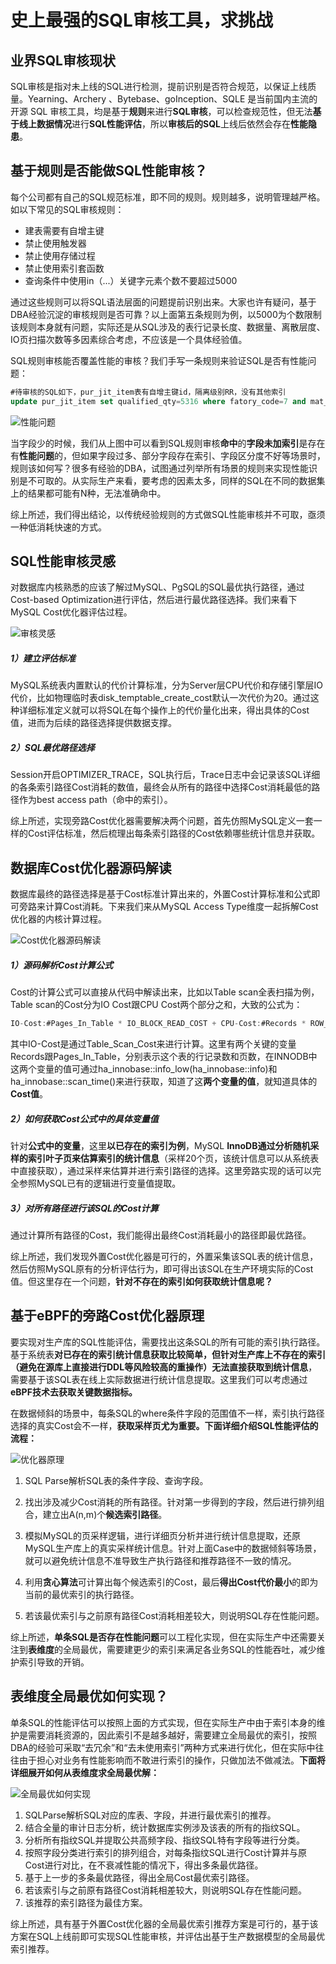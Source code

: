 # 史上最强的SQL审核工具，求挑战

## 业界SQL审核现状

SQL审核是指对未上线的SQL进行检测，提前识别是否符合规范，以保证上线质量。Yearning、Archery 、Bytebase、goInception、SQLE 是当前国内主流的开源 SQL 审核工具，均是基于**规则**来进行**SQL审核**，可以检查规范性，但无法**基于线上数据情况**进行**SQL性能评估**，所以**审核后的SQL**上线后依然会存在**性能隐患**。

## 基于规则是否能做SQL性能审核？

每个公司都有自己的SQL规范标准，即不同的规则。规则越多，说明管理越严格。如以下常见的SQL审核规则：

- 建表需要有自增主键
- 禁止使用触发器
- 禁止使用存储过程
- 禁止使用索引套函数
- 查询条件中使用in（...）关键字元素个数不要超过5000

通过这些规则可以将SQL语法层面的问题提前识别出来。大家也许有疑问，基于DBA经验沉淀的审核规则是否可靠？以上面第五条规则为例，以5000为个数限制该规则本身就有问题，实际还是从SQL涉及的表行记录长度、数据量、离散层度、IO页扫描次数等多因素综合考虑，不应该是一个具体经验值。

SQL规则审核能否覆盖性能的审核？我们手写一条规则来验证SQL是否有性能问题：
```SQL
#待审核的SQL如下，pur_jit_item表有自增主键id，隔离级别RR，没有其他索引
update pur_jit_item set qualified_qty=5316 where fatory_code=7 and mat_sap_code=3
```
![性能问题](https://github.com/DBdoctor-DAS/DBdoctor/blob/mainimages/TheMostPowerfulSqlAuditToolEver/PerformanceProblem.png)

当字段少的时候，我们从上图中可以看到SQL规则审核**命中**的**字段未加索引**是存在有**性能问题**的，但如果字段过多、部分字段存在索引、字段区分度不好等场景时，规则该如何写？很多有经验的DBA，试图通过列举所有场景的规则来实现性能识别是不可取的。从实际生产来看，要考虑的因素太多，同样的SQL在不同的数据集上的结果都可能有N种，无法准确命中。

综上所述，我们得出结论，以传统经验规则的方式做SQL性能审核并不可取，亟须一种低消耗快速的方式。

## SQL性能审核灵感
对数据库内核熟悉的应该了解过MySQL、PgSQL的SQL最优执行路径，通过Cost-based Optimization进行评估，然后进行最优路径选择。我们来看下MySQL Cost优化器评估过程。

![审核灵感](https://github.com/DBdoctor-DAS/DBdoctor/blob/mainimages/TheMostPowerfulSqlAuditToolEver/AuditInspiration.png)

##### 1）建立评估标准

MySQL系统表内置默认的代价计算标准，分为Server层CPU代价和存储引擎层IO代价，比如物理临时表disk_temptable_create_cost默认一次代价为20。通过这种详细标准定义就可以将SQL在每个操作上的代价量化出来，得出具体的Cost值，进而为后续的路径选择提供数据支撑。

##### 2）SQL最优路径选择

Session开启OPTIMIZER_TRACE，SQL执行后，Trace日志中会记录该SQL详细的各条索引路径Cost消耗的数值，最终会从所有的路径中选择Cost消耗最低的路径作为best access path（命中的索引）。

综上所述，实现旁路Cost优化器需要解决两个问题，首先仿照MySQL定义一套一样的Cost评估标准，然后梳理出每条索引路径的Cost依赖哪些统计信息并获取。

## 数据库Cost优化器源码解读

数据库最终的路径选择是基于Cost标准计算出来的，外置Cost计算标准和公式即可旁路来计算Cost消耗。下来我们来从MySQL Access Type维度一起拆解Cost优化器的内核计算过程。

![Cost优化器源码解读](https://github.com/DBdoctor-DAS/DBdoctor/blob/mainimages/TheMostPowerfulSqlAuditToolEver/CostOptimizerSourceCodeInterpretation.png)

##### 1）源码解析Cost计算公式
Cost的计算公式可以直接从代码中解读出来，比如以Table scan全表扫描为例，Table scan的Cost分为IO Cost跟CPU Cost两个部分之和，大致的公式为：

```C
IO-Cost:#Pages_In_Table * IO_BLOCK_READ_COST + CPU-Cost:#Records * ROW_EVALUATE_COST
```

其中IO-Cost是通过Table_Scan_Cost来进行计算。这里有两个关键的变量Records跟Pages_In_Table，分别表示这个表的行记录数和页数，在INNODB中这两个变量的值可通过ha_innobase::info_low(ha_innobase::info)和ha_innobase::scan_time()来进行获取，知道了这**两个变量的值**，就知道具体的**Cost值**。

##### 2）如何获取Cost公式中的具体变量值
针对**公式中的变量**，这里**以已存在的索引为例**，MySQL **InnoDB通过分析随机采样的索引叶子页来估算索引的统计信息**（采样20个页，该统计信息可以从系统表中直接获取），通过采样来估算并进行索引路径的选择。这里旁路实现的话可以完全参照MySQL已有的逻辑进行变量值提取。

##### 3）对所有路径进行该SQL的Cost计算
通过计算所有路径的Cost，我们能得出最终Cost消耗最小的路径即最优路径。

综上所述，我们发现外置Cost优化器是可行的，外置采集该SQL表的统计信息，然后仿照MySQL原有的分析评估行为，即可得出该SQL在生产环境实际的Cost值。但这里存在一个问题，**针对不存在的索引如何获取统计信息呢？**

## 基于eBPF的旁路Cost优化器原理

要实现对生产库的SQL性能评估，需要找出这条SQL的所有可能的索引执行路径。基于系统表**对已存在的索引统计信息获取比较简单，但针对生产库上不存在的索引（避免在源库上直接进行DDL等风险较高的重操作）无法直接获取到统计信息**，需要基于该SQL表在线上实际数据进行统计信息提取。这里我们可以考虑通过**eBPF技术去获取关键数据指标。**

在数据倾斜的场景中，每条SQL的where条件字段的范围值不一样，索引执行路径选择的真实Cost会不一样，**获取采样页尤为重要。下面详细介绍SQL性能评估的流程：**

![优化器原理](https://github.com/DBdoctor-DAS/DBdoctor/blob/mainimages/TheMostPowerfulSqlAuditToolEver/OptimizerPrinciple.png)

1. SQL Parse解析SQL表的条件字段、查询字段。

2. 找出涉及减少Cost消耗的所有路径。针对第一步得到的字段，然后进行排列组合，建立出A(n,m)个**候选索引路径**。

3. 模拟MySQL的页采样逻辑，进行详细页分析并进行统计信息提取，还原MySQL生产库上的真实采样统计信息。针对上面Case中的数据倾斜等场景，就可以避免统计信息不准导致生产执行路径和推荐路径不一致的情况。

4. 利用**贪心算法**可计算出每个候选索引的Cost，最后**得出Cost代价最小**的即为当前的最优索引的执行路径。

5. 若该最优索引与之前原有路径Cost消耗相差较大，则说明SQL存在性能问题。

综上所述，**单条SQL是否存在性能问题**可以工程化实现，但在实际生产中还需要关注到**表维度**的全局最优，需要建更少的索引来满足各业务SQL的性能吞吐，减少维护索引导致的开销。

## 表维度全局最优如何实现？
单条SQL的性能评估可以按照上面的方式实现，但在实际生产中由于索引本身的维护是需要消耗资源的，因此索引不是越多越好，需要建立全局最优的索引，按照DBA的经验可采取“去冗余”和“去未使用索引”两种方式来进行优化，但在实际中往往由于担心对业务有性能影响而不敢进行索引的操作，只做加法不做减法。**下面将详细展开如何从表维度求全局最优解：**

![全局最优如何实现](https://github.com/DBdoctor-DAS/DBdoctor/blob/mainimages/TheMostPowerfulSqlAuditToolEver/HowIsGlobalOptimizationImplemented.png)


1. SQLParse解析SQL对应的库表、字段，并进行最优索引的推荐。
2. 结合全量的审计日志分析，统计数据库实例涉及该表的所有的指纹SQL。
3. 分析所有指纹SQL并提取公共高频字段、指纹SQL特有字段等进行分类。
4. 按照字段分类进行索引的排列组合，对每条指纹SQL进行Cost计算并与原Cost进行对比，在不衰减性能的情况下，得出多条最优路径。
5. 基于上一步的多条最优路径，得出全局Cost最优索引路径。
6. 若该索引与之前原有路径Cost消耗相差较大，则说明SQL存在性能问题。
7. 该推荐的索引路径为最佳方案。

综上所述，具有基于外置Cost优化器的全局最优索引推荐方案是可行的，基于该方案在SQL上线前即可实现SQL性能审核，并评估出基于生产数据模型的全局最优索引推荐。